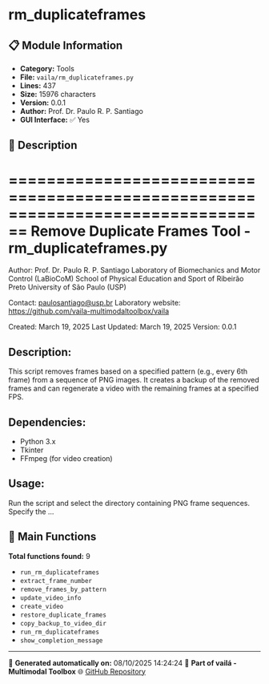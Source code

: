 # rm_duplicateframes

## 📋 Module Information

- **Category:** Tools
- **File:** `vaila/rm_duplicateframes.py`
- **Lines:** 437
- **Size:** 15976 characters
- **Version:** 0.0.1
- **Author:** Prof. Dr. Paulo R. P. Santiago
- **GUI Interface:** ✅ Yes

## 📖 Description


================================================================================
Remove Duplicate Frames Tool - rm_duplicateframes.py
================================================================================
Author: Prof. Dr. Paulo R. P. Santiago
Laboratory of Biomechanics and Motor Control (LaBioCoM)
School of Physical Education and Sport of Ribeirão Preto
University of São Paulo (USP)

Contact: paulosantiago@usp.br
Laboratory website: https://github.com/vaila-multimodaltoolbox/vaila

Created: March 19, 2025
Last Updated: March 19, 2025
Version: 0.0.1

Description:
------------
This script removes frames based on a specified pattern (e.g., every 6th frame)
from a sequence of PNG images. It creates a backup of the removed frames and
can regenerate a video with the remaining frames at a specified FPS.

Dependencies:
------------
- Python 3.x
- Tkinter
- FFmpeg (for video creation)

Usage:
------
Run the script and select the directory containing PNG frame sequences.
Specify the ...

## 🔧 Main Functions

**Total functions found:** 9

- `run_rm_duplicateframes`
- `extract_frame_number`
- `remove_frames_by_pattern`
- `update_video_info`
- `create_video`
- `restore_duplicate_frames`
- `copy_backup_to_video_dir`
- `run_rm_duplicateframes`
- `show_completion_message`




---

📅 **Generated automatically on:** 08/10/2025 14:24:24
🔗 **Part of vailá - Multimodal Toolbox**
🌐 [GitHub Repository](https://github.com/vaila-multimodaltoolbox/vaila)
